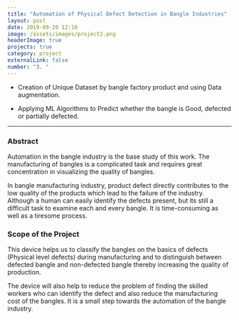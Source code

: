 ```yaml
---
title: "Automation of Physical Defect Detection in Bangle Industries"
layout: post
date: 2019-09-20 12:10
image: /assets/images/project2.png
headerImage: true
projects: true
category: project
externalLink: false
number: "3. "
---
```



- Creation of Unique Dataset by bangle factory product and using Data augmentation.

- Applying ML Algorithms to Predict whether the bangle is Good, defected or partially defected.

<hr class="rounded">
<h3>Abstract</h3>

<p>Automation in the bangle industry is the base study of this work. The manufacturing of bangles is a complicated task and requires great concentration in visualizing the quality of bangles.</p>

<p>In bangle manufacturing industry, product defect directly contributes to the low quality of the products which lead to the failure of the industry. Although a human can easily identify the defects present, but its still a difficult task to examine each and every bangle. It is time-consuming as well as a tiresome process.</p>

<h3>Scope of the Project</h3>
<p>This device helps us to classify the bangles on the basics of defects (Physical level defects) during manufacturing and to distinguish between defected bangle and non-defected bangle thereby increasing the quality of production.</p>
<p>The device will also help to reduce the problem of finding the skilled workers who can identify the defect and also reduce the manufacturing cost of the bangles. It is a small step towards the automation of the bangle industry.</p> 
